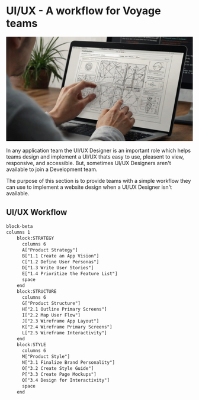 # UI/UX - A workflow for Voyage teams

![UI/UX Designer at work](./assets/UI_UX_designer_at_work.jpeg)

In any application team the UI/UX Designer is an important role which helps
teams design and implement a UI/UX thats easy to use, pleasent to view,
responsive, and accessible. But, sometimes UI/UX Designers aren't available to
join a Development team.

The purpose of this section is to provide teams with a simple workflow they can
use to implement a website design when a UI/UX Designer isn't available.

## UI/UX Workflow

```mermaid
block-beta
columns 1
    block:STRATEGY
      columns 6
      A["Product Strategy"]
      B["1.1 Create an App Vision"]
      C["1.2 Define User Personas"]
      D["1.3 Write User Stories"]
      E["1.4 Prioritize the Feature List"]
      space
    end
    block:STRUCTURE
      columns 6
      G["Product Structure"]
      H["2.1 Outline Primary Screens"]
      I["2.2 Map User Flow"]
      J["2.3 Wireframe App Layout"]
      K["2.4 Wireframe Primary Screens"]
      L["2.5 Wireframe Interactivity"]
    end
    block:STYLE
      columns 6
      M["Product Style"]
      N["3.1 Finalize Brand Personality"]
      O["3.2 Create Style Guide"]
      P["3.3 Create Page Mockups"]
      Q["3.4 Design for Interactivity"]
      space
    end
```
